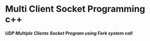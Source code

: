 # Multi Client Socket Programming c++

##### UDP Multiple Clients Socket Program using Fork system call
